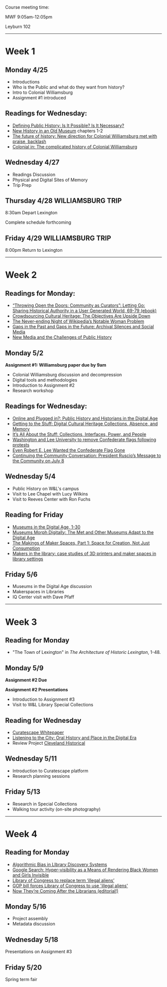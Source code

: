 Course meeting time:

MWF 9:05am-12:05pm

Leyburn 102

***
# Week 1
## Monday 4/25

* Introductions
* Who is the Public and what do they want from history?
* Intro to Colonial Williamsburg
* Assignment #1 introduced

## Readings for Wednesday:

* [Defining Public History: Is It Possible? Is It Necessary?](https://www.historians.org/publications-and-directories/perspectives-on-history/march-2008/defining-public-history-is-it-possible-is-it-necessary)
* [New History in an Old Museum](http://ezproxy.wlu.edu/login?url=http://wlu.eblib.com/patron/FullRecord.aspx?p=3007837) chapters 1-2
* [The future of history: New direction for Colonial Williamsburg met with praise, backlash](http://www.richmond.com/news/virginia/article_c18ecc38-8e4d-5295-8832-dcc57c7f5d12.html)
* [Colonial in: The complicated history of Colonial Williamsburg](https://www.washingtonpost.com/lifestyle/magazine/colonial-in-the-complicated-history-of-colonial-williamsburg/2011/05/20/AGRtfqNH_story.html)

## Wednesday 4/27
* Readings Discussion
* Physical and Digital Sites of Memory 
* Trip Prep


## Thursday 4/28 WILLIAMSBURG TRIP
8:30am Depart Lexington

Complete schedule forthcoming

## Friday 4/29 WILLIAMSBURG TRIP
8:00pm Return to Lexington

***
# Week 2 
## Readings for Monday: 
* [“Throwing Open the Doors: Community as Curators”: Letting Go: Sharing Historical Authority in a User Generated World, 69-79 (ebook)](http://reader.eblib.com.ezproxy.wlu.edu/%28S%28ptor2mfig501hiowvfh41ikj%29%29/Reader.aspx?p=767292&o=2520&u=Ue%2fVbGFLhwPlWNJ29hbnhQ%3d%3d&t=1460738823&h=3C6B19380227EAA3AC3FB53D5E33805484DC13F3&s=44135703&ut=8492&pg=69&r=img&c=-1&pat=n&cms=-1&sd=2#)
* [Crowdsourcing Cultural Heritage: The Objectives Are Upside Down](http://www.trevorowens.org/2012/03/crowdsourcing-cultural-heritage-the-objectives-are-upside-down/)
* [The Never-ending Night of Wikipedia’s Notable Woman Problem](https://boundary2.org/2016/03/09/wikipedia-woman-problem/)
* [Gaps in the Past and Gaps in the Future: Archival Silences and Social Media](http://www.archivesnext.com/?p=4018)
* [New Media and the Challenges of Public History](https://www.historians.org/publications-and-directories/perspectives-on-history/may-2009/intersections-history-and-new-media/new-media-and-the-challenges-for-public-history)


## Monday 5/2
**Assignment #1: Williamsburg paper due by 9am**
* Colonial Williamsburg discussion and decompression 
* Digital tools and methodologies
* Introduction to Assignment #2
* Research workshop

## Readings for Wednesday: 
* [Online and Plugged in?: Public History and Historians in the Digital Age](https://epress.lib.uts.edu.au/journals/index.php/phrj/article/view/4295)
* [Getting to the Stuff: Digital Cultural Heritage Collections, Absence, and Memory](http://www.lotfortynine.org/2012/11/getting-to-the-stuff-digital-cultural-heritage-collections-absence-and-memory/)
* [It’s All About the Stuff: Collections, Interfaces, Power, and People](http://journalofdigitalhumanities.org/1-1/its-all-about-the-stuff-by-tim-sherratt/)
* [Washington and Lee University to remove Confederate flags following protests ](https://www.washingtonpost.com/local/education/washington-and-lee-university-to-remove-confederate-flags-following-protests/2014/07/08/e219e580-06bb-11e4-8a6a-19355c7e870a_story.html)
* [Even Robert E. Lee Wanted the Confederate Flag Gone](http://www.thedailybeast.com/articles/2015/01/15/even-robert-e-lee-wanted-the-confederate-flag-gone.html)
* [Continuing the Community Conversation: President Ruscio’s Message to the Community on July 8](http://www.wlu.edu/presidents-office/messages-to-the-community/president-ruscios-july-8-2014-message)

## Wednesday 5/4
* Public History on W&L's campus
* Visit to Lee Chapel with Lucy Wilkins
* Visit to Reeves Center with Ron Fuchs

## Reading for Friday

* [Museums in the Digital Age, 1-30]()
* [Museums Morph Digitally: The Met and Other Museums Adapt to the Digital Age ](http://www.nytimes.com/2014/10/26/arts/artsspecial/the-met-and-other-museums-adapt-to-the-digital-age.html?_r=0)
* [The Makings of Maker Spaces, Part 1: Space for Creation, Not Just Consumption](http://www.thedigitalshift.com/2012/10/public-services/the-makings-of-maker-spaces-part-1-space-for-creation-not-just-consumption/)
* [Makers in the library: case studies of 3D printers and maker spaces in library settings](http://ezproxy.wlu.edu/login?url=http://search.proquest.com/docview/1633970834)

## Friday 5/6
* Museums in the Digital Age discussion
* Makerspaces in Libraries
* IQ Center visit with Dave Pfaff

****

# Week 3
## Reading for Monday
* "The Town of Lexington" in *The Architecture of Historic Lexington*, 1-48.

## Monday 5/9

**Assignment #2 Due**

**Assignment #2 Presentations**
* Introduction to Assignment #3
* Visit to W&L Library Special Collections

## Reading for Wednesday
* [Curatescape Whitepaper](http://mobilehistorical.curatescape.org/)
* [Listening to the City: Oral History and Place in the Digital Era](http://ohr.oxfordjournals.org/content/40/1/25.abstract)
* Review Project [Cleveland Historical](http://clevelandhistorical.org/)

## Wednesday 5/11
* Introduction to Curatescape platform
* Research planning sessions 

## Friday 5/13
* Research in Special Collections
* Walking tour activity (on-site photography)

***
# Week 4

## Reading for Monday
* [Algorithmic Bias in LIbrary Discovery Systems](https://matthew.reidsrow.com/articles/173)
* [Google Search: Hyper-visibility as a Means of Rendering Black Women and Girls Invisible](http://ivc.lib.rochester.edu/google-search-hyper-visibility-as-a-means-of-rendering-black-women-and-girls-invisible/)
* [Library of Congress to replace term ‘illegal aliens’](http://thedartmouth.com/2016/03/29/library-of-congress-to-replace-term-illegal-aliens/)
* [GOP bill forces Library of Congress to use 'illegal aliens'](http://www.washingtonexaminer.com/gop-bill-forces-library-of-congress-to-use-illegal-aliens/article/2588509)
* [Now They’re Coming After the Librarians (editorial!)](http://m.dailykos.com/stories/1514702)

## Monday 5/16
* Project assembly
* Metadata discussion

## Wednesday 5/18
Presentations on Assignment #3

## Friday 5/20
Spring term fair
